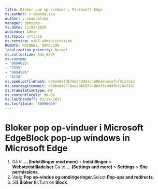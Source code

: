 ```yaml
---
title: Bloker pop op-vinduer i Microsoft Edge
ms.author: v-smandalika
author: v-smandalika
manager: dansimp
ms.date: 12/03/2020
audience: Admin
ms.topic: article
ms.service: o365-administration
ROBOTS: NOINDEX, NOFOLLOW
localization_priority: Normal
ms.collection: Adm_O365
ms.custom:
- "9004026"
- "7093"
- "9004596"
- "8220"
ms.openlocfilehash: da0a46efdb7dd7cd393dc69daddecaf5f915f513
ms.sourcegitcommit: c08bed4071baa3bb5879496df3ed44fb828c8367
ms.translationtype: MT
ms.contentlocale: da-DK
ms.lasthandoff: 03/19/2021
ms.locfileid: "50896969"
---
```

# <a name="block-pop-up-windows-in-microsoft-edge"></a><span data-ttu-id="29cc1-102">Bloker pop op-vinduer i Microsoft Edge</span><span class="sxs-lookup"><span data-stu-id="29cc1-102">Block pop-up windows in Microsoft Edge</span></span>

1. <span data-ttu-id="29cc1-103">Gå til **... (Indstillinger med mere)**  >  **Indstillinger**  >  **Webstedstilladelser.**</span><span class="sxs-lookup"><span data-stu-id="29cc1-103">Go to **... (Settings and more)** > **Settings** > **Site permissions**.</span></span>
2. <span data-ttu-id="29cc1-104">Vælg **Pop op-vindue og omdirigeringer.**</span><span class="sxs-lookup"><span data-stu-id="29cc1-104">Select **Pop-ups and redirects**.</span></span>
3. <span data-ttu-id="29cc1-105">Slå **Bloker til.**</span><span class="sxs-lookup"><span data-stu-id="29cc1-105">Turn on **Block**.</span></span>